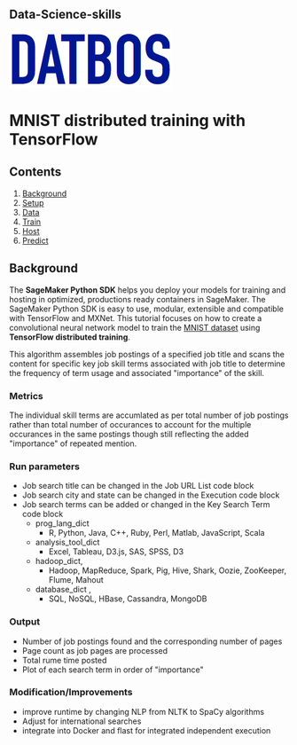 ## Data-Science-skills
![Datbos logo](logo.png)
# 
# MNIST distributed training with TensorFlow  

## Contents

1. [Background](#Background)
1. [Setup](#Setup)
1. [Data](#Data)
1. [Train](#Train)
1. [Host](#Host)
1. [Predict](#Predict)


## Background

The **SageMaker Python SDK** helps you deploy your models for training and hosting in optimized, productions ready containers in SageMaker. The SageMaker Python SDK is easy to use, modular, extensible and compatible with TensorFlow and MXNet. This tutorial focuses on how to create a convolutional neural network model to train the [MNIST dataset](http://yann.lecun.com/exdb/mnist/) using **TensorFlow distributed training**.


This algorithm assembles job postings of a specified job title and scans the content for specific key job skill terms associated with job title to determine the frequency of term usage and associated "importance" of the skill. 
### Metrics
The individual skill terms are accumlated as per total number of job postings rather than total number of occurances to account for the multiple occurances in the same postings though still reflecting the added "importance" of repeated mention.

### Run parameters
- Job search title can be changed in the Job URL List code block
- Job search city and state can be changed in the Execution code block
- Job search terms can be added or changed in the Key Search Term code block
  * prog_lang_dict
    * R, Python, Java, C++, Ruby, Perl, Matlab, JavaScript, Scala
  * analysis_tool_dict    
    * Excel, Tableau, D3.js, SAS, SPSS, D3
  * hadoop_dict,
    * Hadoop, MapReduce, Spark, Pig, Hive, Shark, Oozie, ZooKeeper, Flume, Mahout
  * database_dict ,
    * SQL, NoSQL, HBase, Cassandra, MongoDB

### Output 
- Number of job postings found and the corresponding number of pages
- Page count as job pages are processed
- Total rume time posted
- Plot of each search term in order of "importance"

### Modification/Improvements
- improve runtime by changing NLP from NLTK to SpaCy algorithms
- Adjust for international searches
- integrate into Docker and flast for integrated independent execution

